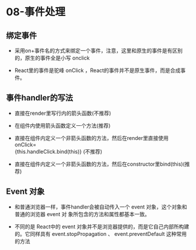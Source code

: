 # 08-事件处理

## 绑定事件

- 采用on+事件名的方式来绑定一个事件，注意，这里和原生的事件是有区别的，原生的事件全是小写 onclick

- React里的事件是驼峰 onClick ，React的事件并不是原生事件，而是合成事件。

## 事件handler的写法

- 直接在render里写行内的箭头函数(不推荐)  

- 在组件内使用箭头函数定义一个方法(推荐)  

- 直接在组件内定义一个非箭头函数的方法，然后在render里直接使用 onClick=  
  {this.handleClick.bind(this)} (不推荐)  

- 直接在组件内定义一个非箭头函数的方法，然后在constructor里bind(this)(推荐)

## Event 对象

- 和普通浏览器一样，事件handler会被自动传入一个 event 对象，这个对象和普通的浏览器 event 对  象所包含的方法和属性都基本一致。

- 不同的是 React中的 event 对象并不是浏览器提供的，而是它自己内部所构建的。它同样具有 event.stopPropagation 、 event.preventDefault 这种常用的方法
